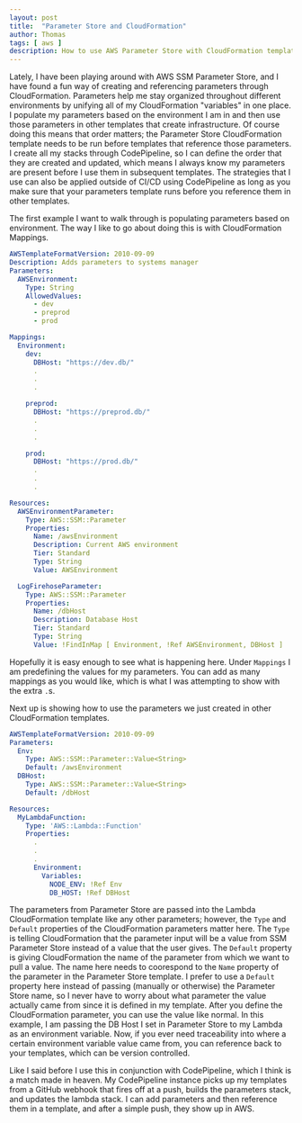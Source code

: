 ```yaml
---
layout: post
title:  "Parameter Store and CloudFormation"
author: Thomas
tags: [ aws ]
description: How to use AWS Parameter Store with CloudFormation templates
---
```

Lately, I have been playing around with AWS SSM Parameter Store, and I have found a fun way of creating and referencing parameters through CloudFormation.
Parameters help me stay organized throughout different environments by unifying all of my CloudFormation "variables" in one place.
I populate my parameters based on the environment I am in and then use those parameters in other templates that create infrastructure.
Of course doing this means that order matters; the Parameter Store CloudFormation template needs to be run before templates that reference those parameters.
I create all my stacks through CodePipeline, so I can define the order that they are created and updated, which means I always know my parameters are present before I use them in subsequent templates.
The strategies that I use can also be applied outside of CI/CD using CodePipeline as long as you make sure that your parameters template runs before you reference them in other templates.

The first example I want to walk through is populating parameters based on environment.
The way I like to go about doing this is with CloudFormation Mappings.

```yml
AWSTemplateFormatVersion: 2010-09-09
Description: Adds parameters to systems manager
Parameters:
  AWSEnvironment:
    Type: String
    AllowedValues:
      - dev
      - preprod
      - prod

Mappings:
  Environment:
    dev:
      DBHost: "https://dev.db/"
      .
      .
      .

    preprod:
      DBHost: "https://preprod.db/"
      .
      .
      .

    prod:
      DBHost: "https://prod.db/"
      .
      .
      .

Resources:
  AWSEnvironmentParameter:
    Type: AWS::SSM::Parameter
    Properties:
      Name: /awsEnvironment
      Description: Current AWS environment
      Tier: Standard
      Type: String
      Value: AWSEnvironment

  LogFirehoseParameter:
    Type: AWS::SSM::Parameter
    Properties:
      Name: /dbHost
      Description: Database Host
      Tier: Standard
      Type: String
      Value: !FindInMap [ Environment, !Ref AWSEnvironment, DBHost ]
```

Hopefully it is easy enough to see what is happening here.
Under `Mappings` I am predefining the values for my parameters.
You can add as many mappings as you would like, which is what I was attempting to show with the extra `.`s.

Next up is showing how to use the parameters we just created in other CloudFormation templates.

```yml
AWSTemplateFormatVersion: 2010-09-09
Parameters:
  Env:
    Type: AWS::SSM::Parameter::Value<String>
    Default: /awsEnvironment
  DBHost:
    Type: AWS::SSM::Parameter::Value<String>
    Default: /dbHost

Resources:
  MyLambdaFunction:
    Type: 'AWS::Lambda::Function'
    Properties:
      .
      .
      .
      Environment:
        Variables:
          NODE_ENV: !Ref Env
          DB_HOST: !Ref DBHost
```

The parameters from Parameter Store are passed into the Lambda CloudFormation template like any other parameters; however, the `Type` and `Default` properties of the CloudFormation parameters matter here.
The `Type` is telling CloudFormation that the parameter input will be a value from SSM Parameter Store instead of a value that the user gives.
The `Default` property is giving CloudFormation the name of the parameter from which we want to pull a value.
The name here needs to coorespond to the `Name` property of the parameter in the Parameter Store template.
I prefer to use a `Default` property here instead of passing (manually or otherwise) the Parameter Store name, so I never have to worry about what parameter the value actually came from since it is defined in my template.
After you define the CloudFormation parameter, you can use the value like normal.
In this example, I am passing the DB Host I set in Parameter Store to my Lambda as an environment variable.
Now, if you ever need traceability into where a certain environment variable value came from, you can reference back to your templates, which can be version controlled.

Like I said before I use this in conjunction with CodePipeline, which I think is a match made in heaven.
My CodePipeline instance picks up my templates from a GitHub webhook that fires off at a push, builds the parameters stack, and updates the lambda stack.
I can add parameters and then reference them in a template, and after a simple push, they show up in AWS.
